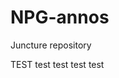 # NPG-annos
Juncture repository
<param ve-image label="Girl with a Pearl Earring" description="painting by Johannes Vermeer" license="public domain" url="https://upload.wikimedia.org/wikipedia/commons/f/fa/Girl_with_a_Pearl_Earring_%28Full_Renovation%29.jpg">
TEST test test test test
